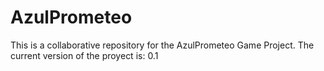 # AzulPrometeo
This is a collaborative repository for the AzulPrometeo Game Project.
The current version of the proyect is: 0.1
